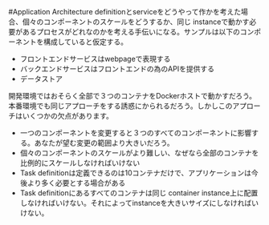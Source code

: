 #Application Architecture
definitionとserviceをどうやって作かを考えた場合、個々のコンポーネントのスケールをどうするか、同じ instanceで動かす必要があるプロセスがどれなのかを考える手伝いになる。サンプルは以下のコンポーネントを構成していると仮定する。

* フロントエンドサービスはwebpageで表現する
* バックエンドサービスはフロントエンドの為のAPIを提供する
* データストア

開発環境ではおそらく全部で３つのコンテナをDockerホストで動かすだろう。本番環境でも同じアプローチをする誘惑にかられるだろう。しかしこのアプローチはいくつかの欠点があります。

* 一つのコンポーネントを変更すると３つのすべてのコンポーネントに影響する。あなたが望む変更の範囲より大きいだろう。
* 個々のコンポーネントのスケールがより難しい、なぜなら全部のコンテナを比例的にスケールしなければいけない
* Task definitionは定義できるのは10コンテナだけで、アプリケーションは今後より多く必要とする場合がある
* Task definitionにあるすべてのコンテナは同じ container instance上に配置しなければいけない。それによってinstanceを大きいサイズにしなければいけない。